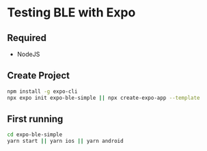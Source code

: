 # Testing BLE with Expo

## Required
- NodeJS

## Create Project
```bash
npm install -g expo-cli
npx expo init expo-ble-simple || npx create-expo-app --template
```

## First running
```bash
cd expo-ble-simple
yarn start || yarn ios || yarn android
```